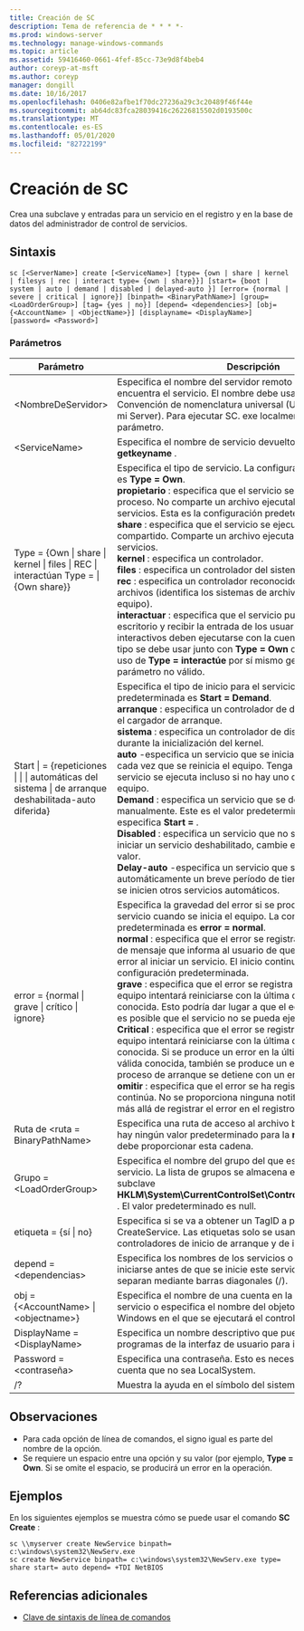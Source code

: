 ```yaml
---
title: Creación de SC
description: Tema de referencia de * * * *-
ms.prod: windows-server
ms.technology: manage-windows-commands
ms.topic: article
ms.assetid: 59416460-0661-4fef-85cc-73e9d8f4beb4
author: coreyp-at-msft
ms.author: coreyp
manager: dongill
ms.date: 10/16/2017
ms.openlocfilehash: 0406e82afbe1f70dc27236a29c3c20489f46f44e
ms.sourcegitcommit: ab64dc83fca28039416c26226815502d0193500c
ms.translationtype: MT
ms.contentlocale: es-ES
ms.lasthandoff: 05/01/2020
ms.locfileid: "82722199"
---
```

# <a name="sc-create"></a>Creación de SC



Crea una subclave y entradas para un servicio en el registro y en la base de datos del administrador de control de servicios.



## <a name="syntax"></a>Sintaxis

```
sc [<ServerName>] create [<ServiceName>] [type= {own | share | kernel | filesys | rec | interact type= {own | share}}] [start= {boot | system | auto | demand | disabled | delayed-auto }] [error= {normal | severe | critical | ignore}] [binpath= <BinaryPathName>] [group= <LoadOrderGroup>] [tag= {yes | no}] [depend= <dependencies>] [obj= {<AccountName> | <ObjectName>}] [displayname= <DisplayName>] [password= <Password>]
```

### <a name="parameters"></a>Parámetros

|Parámetro|Descripción|
|---------|-----------|
|\<NombreDeServidor>|Especifica el nombre del servidor remoto en el que se encuentra el servicio. El nombre debe usar el formato de Convención de nomenclatura universal (UNC) (por \\ \\ejemplo, mi Server). Para ejecutar SC. exe localmente, omita este parámetro.|
|\<ServiceName>|Especifica el nombre de servicio devuelto por la operación **getkeyname** .|
|Type = {Own \| share \| kernel \| files \| REC \| interactúan Type = \| {Own share}}|Especifica el tipo de servicio. La configuración predeterminada es **Type = Own**.</br>**propietario** : especifica que el servicio se ejecuta en su propio proceso. No comparte un archivo ejecutable con otros servicios. Esta es la configuración predeterminada.</br>**share** : especifica que el servicio se ejecuta como un proceso compartido. Comparte un archivo ejecutable con otros servicios.</br>**kernel** : especifica un controlador.</br>**files** : especifica un controlador del sistema de archivos.</br>**rec** : especifica un controlador reconocido del sistema de archivos (identifica los sistemas de archivos usados en el equipo).</br>**interactuar** : especifica que el servicio puede interactuar con el escritorio y recibir la entrada de los usuarios. Los servicios interactivos deben ejecutarse con la cuenta LocalSystem. Este tipo se debe usar junto con **Type = Own** o **Type = Shared**. El uso de **Type = interactúe** por sí mismo generará un error de parámetro no válido.|
|Start \| = {repeticiones \| \| \| automáticas del sistema \| de arranque deshabilitada-auto diferida}|Especifica el tipo de inicio para el servicio. La configuración predeterminada es **Start = Demand**.</br>**arranque** : especifica un controlador de dispositivo que carga el cargador de arranque.</br>**sistema** : especifica un controlador de dispositivo que se inicia durante la inicialización del kernel.</br>**auto** -especifica un servicio que se inicia automáticamente cada vez que se reinicia el equipo. Tenga en cuenta que el servicio se ejecuta incluso si no hay uno que inicie sesión en el equipo.</br>**Demand** : especifica un servicio que se debe iniciar manualmente. Este es el valor predeterminado si no se especifica **Start =** .</br>**Disabled** : especifica un servicio que no se puede iniciar. Para iniciar un servicio deshabilitado, cambie el tipo de inicio a otro valor.</br>**Delay-auto** -especifica un servicio que se inicia automáticamente un breve período de tiempo después de que se inicien otros servicios automáticos.|
|error = {normal \| grave \| crítico \| ignore}|Especifica la gravedad del error si se produce un error en el servicio cuando se inicia el equipo. La configuración predeterminada es **error = normal**.</br>**normal** : especifica que el error se registra. Aparece un cuadro de mensaje que informa al usuario de que se ha producido un error al iniciar un servicio. El inicio continuará. Esta es la configuración predeterminada.</br>**grave** : especifica que el error se registra (si es posible). El equipo intentará reiniciarse con la última configuración válida conocida. Esto podría dar lugar a que el equipo se reinicie, pero es posible que el servicio no se pueda ejecutar.</br>**Critical** : especifica que el error se registra (si es posible). El equipo intentará reiniciarse con la última configuración válida conocida. Si se produce un error en la última configuración válida conocida, también se produce un error de inicio y el proceso de arranque se detiene con un error de detención.</br>**omitir** : especifica que el error se ha registrado y el inicio continúa. No se proporciona ninguna notificación al usuario más allá de registrar el error en el registro de eventos.|
|Ruta de \<ruta = BinaryPathName>|Especifica una ruta de acceso al archivo binario del servicio. No hay ningún valor predeterminado para la **ruta de ruta =** y se debe proporcionar esta cadena.|
|Grupo = \<LoadOrderGroup>|Especifica el nombre del grupo del que es miembro este servicio. La lista de grupos se almacena en el registro en la subclave **HKLM\System\CurrentControlSet\Control\ServiceGroupOrder** . El valor predeterminado es null.|
|etiqueta = {sí \| no}|Especifica si se va a obtener un TagID a partir de la llamada a CreateService. Las etiquetas solo se usan para los controladores de inicio de arranque y de inicio del sistema.|
|depend = \<dependencias>|Especifica los nombres de los servicios o grupos que deben iniciarse antes de que se inicie este servicio. Los nombres se separan mediante barras diagonales (/).|
|obj = {\<AccountName> \| \<objectname>}|Especifica el nombre de una cuenta en la que se ejecutará un servicio o especifica el nombre del objeto del controlador de Windows en el que se ejecutará el controlador.|
|DisplayName = \<DisplayName>|Especifica un nombre descriptivo que pueden usar los programas de la interfaz de usuario para identificar el servicio.|
|Password = \<contraseña>|Especifica una contraseña. Esto es necesario si se utiliza una cuenta que no sea LocalSystem.|
|/?|Muestra la ayuda en el símbolo del sistema.|

## <a name="remarks"></a>Observaciones

-   Para cada opción de línea de comandos, el signo igual es parte del nombre de la opción.
-   Se requiere un espacio entre una opción y su valor (por ejemplo, **Type = Own**. Si se omite el espacio, se producirá un error en la operación.

## <a name="examples"></a>Ejemplos

En los siguientes ejemplos se muestra cómo se puede usar el comando **SC Create** :
```
sc \\myserver create NewService binpath= c:\windows\system32\NewServ.exe
sc create NewService binpath= c:\windows\system32\NewServ.exe type= share start= auto depend= +TDI NetBIOS
```

## <a name="additional-references"></a>Referencias adicionales

- [Clave de sintaxis de línea de comandos](command-line-syntax-key.md)

